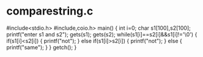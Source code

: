 # comparestring.c
#include<stdio.h>
#include,coio.h>
main()
{
int i=0;
char s1[100],s2[100];
printf("enter s1 and s2");
gets(s1);
gets(s2);
while(s1[i]==s2[i]&&s1[i]!='\0')
{
if(s1[i]<s2[i])
{
printf("not");
}
else if(s1[i]>s2[i])
{
printf("not");
}
else
{
printf("same");
}
}
getch();
}
